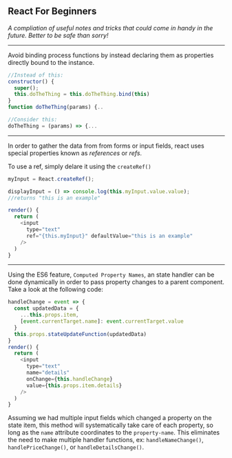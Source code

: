 ## React For Beginners

_A compliation of useful notes and tricks that could come in handy in the future. Better to be safe than sorry!_

---

Avoid binding process functions by instead declaring them as properties directly bound to the instance.

```javascript
//Instead of this:
constructor() {
  super();
  this.doTheThing = this.doTheThing.bind(this)
}
function doTheThing(params) {..

//Consider this:
doTheThing = (params) => {...
```

---

In order to gather the data from from forms or input fields, react uses special properties known as _references_ or _refs_.

To use a ref, simply delare it using the `createRef()`

```javascript
myInput = React.createRef();

displayInput = () => console.log(this.myInput.value.value);
//returns "this is an example"

render() {
  return (
    <input
      type="text"
      ref="{this.myInput}" defaultValue="this is an example"
    />
  )
}
```

---

Using the ES6 feature, `Computed Property Names`, an state handler can be done dynamically in order to pass property changes to a parent component. Take a look at the following code:

```javascript
handleChange = event => {
  const updatedData = {
    ...this.props.item,
    [event.currentTarget.name]: event.currentTarget.value
  }
  this.props.stateUpdateFunction(updatedData)
}
render() {
  return (
    <input
      type="text"
      name="details"
      onChange={this.handleChange}
      value={this.props.item.details}
    />
  )
}
```

Assuming we had multiple input fields which changed a property on the state item, this method will systematically take care of each property, so long as the `name` attribute coordinates to the `property-name`. This eliminates the need to make multiple handler functions, ex: `handleNameChange()`, `handlePriceChange()`, or `handleDetailsChange()`.
